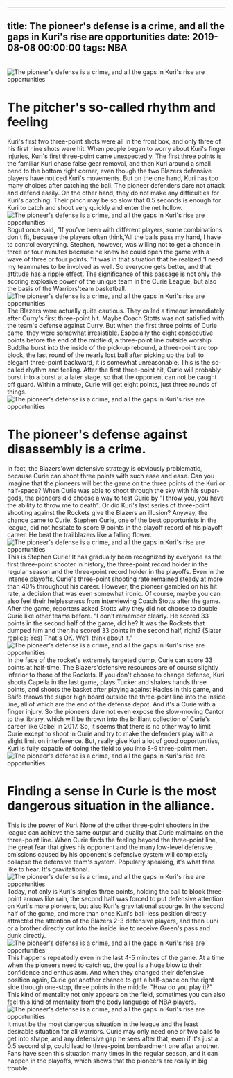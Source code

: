 
---
title: The pioneer's defense is a crime, and all the gaps in Kuri's rise are opportunities
date: 2019-08-08 00:00:00
tags:  NBA
---
​
![The pioneer's defense is a crime, and all the gaps in Kuri's rise are opportunities](864592f4bb7740aebd2ce546407285cf.jpg)
​
# The pitcher's so-called rhythm and feeling
Kuri's first two three-point shots were all in the front box, and only three of his first nine shots were hit. When people began to worry about Kuri's finger injuries, Kuri's first three-point came unexpectedly.
The first three points is the familiar Kuri chase false gear removal, and then Kuri around a small bend to the bottom right corner, even though the two Blazers defensive players have noticed Kuri's movements.
But on the one hand, Kuri has too many choices after catching the ball. The pioneer defenders dare not attack and defend easily. On the other hand, they do not make any difficulties for Kuri's catching. Their pinch may be so slow that 0.5 seconds is enough for Kuri to catch and shoot very quickly and enter the net hollow.
​
![The pioneer's defense is a crime, and all the gaps in Kuri's rise are opportunities](68e32247ecc34527b487aba83c2ed9dd.jpg)
​
Bogut once said, "If you've been with different players, some combinations don't fit, because the players often think,'All the balls pass my hand, I have to control everything. Stephen, however, was willing not to get a chance in three or four minutes because he knew he could open the game with a wave of three or four points.
"It was in that situation that he realized:'I need my teammates to be involved as well. So everyone gets better, and that attitude has a ripple effect.
The significance of this passage is not only the scoring explosive power of the unique team in the Curie League, but also the basis of the Warriors'team basketball.
​
​
![The pioneer's defense is a crime, and all the gaps in Kuri's rise are opportunities](585f4b53ec2c49299a67cda8a9c0798d.jpg)
The Blazers were actually quite cautious. They called a timeout immediately after Curry's first three-point hit. Maybe Coach Stotts was not satisfied with the team's defense against Curry.
But when the first three points of Curie came, they were somewhat irresistible. Especially the eight consecutive points before the end of the midfield, a three-point line outside worship Buddha burst into the inside of the pick-up rebound, a three-point arc top block, the last round of the nearly lost ball after picking up the ball to elegant three-point backward, it is somewhat unreasonable.
This is the so-called rhythm and feeling. After the first three-point hit, Curie will probably burst into a burst at a later stage, so that the opponent can not be caught off guard. Within a minute, Curie will get eight points, just three rounds of things.
​
![The pioneer's defense is a crime, and all the gaps in Kuri's rise are opportunities](528cf811112d42088b4e59105713f9ce.jpg)
​
# The pioneer's defense against disassembly is a crime.
In fact, the Blazers'own defensive strategy is obviously problematic, because Curie can shoot three points with such ease and ease.
Can you imagine that the pioneers will bet the game on the three points of the Kuri or half-space? When Curie was able to shoot through the sky with his super-gods, the pioneers did choose a way to test Curie by "I throw you, you have the ability to throw me to death".
Or did Kuri's last series of three-point shooting against the Rockets give the Blazers an illusion?
Anyway, the chance came to Curie. Stephen Curie, one of the best opportunists in the league, did not hesitate to score 9 points in the playoff record of his playoff career. He beat the trailblazers like a falling flower.
​
![The pioneer's defense is a crime, and all the gaps in Kuri's rise are opportunities](f489b3ed892142f2a4e0465c2411887e.jpg)
​
This is Stephen Curie! It has gradually been recognized by everyone as the first three-point shooter in history, the three-point record holder in the regular season and the three-point record holder in the playoffs.
Even in the intense playoffs, Curie's three-point shooting rate remained steady at more than 40% throughout his career. However, the pioneer gambled on his hit rate, a decision that was even somewhat ironic.
Of course, maybe you can also feel their helplessness from interviewing Coach Stotts after the game.
After the game, reporters asked Stotts why they did not choose to double Curie like other teams before.
"I don't remember clearly. He scored 33 points in the second half of the game, did he? It was the Rockets that dumped him and then he scored 33 points in the second half, right? (Slater replies: Yes) That's OK. We'll think about it."
​
![The pioneer's defense is a crime, and all the gaps in Kuri's rise are opportunities](8ec4528bd60b458b8a077dba29458007.jpg)
​
In the face of the rocket's extremely targeted dump, Curie can score 33 points at half-time. The Blazers'defensive resources are of course slightly inferior to those of the Rockets.
If you don't choose to change defense, Kuri shoots Capella in the last game, plays Tucker and shakes hands three points, and shoots the basket after playing against Hacles in this game, and Baifo throws the super high board outside the three-point line into the inside line, all of which are the end of the defense depot.
And it's a Curie with a finger injury.
So the pioneers dare not even expose the slow-moving Cantor to the library, which will be thrown into the brilliant collection of Curie's career like Gobel in 2017.
So, it seems that there is no other way to limit Curie except to shoot in Curie and try to make the defenders play with a slight limit on interference.
But, really give Kuri a lot of good opportunities, Kuri is fully capable of doing the field to you into 8-9 three-point men.
​
![The pioneer's defense is a crime, and all the gaps in Kuri's rise are opportunities](9a36bc07db7b43419496dd6ea8e5313c.jpg)
​
# Finding a sense in Curie is the most dangerous situation in the alliance.
This is the power of Kuri. None of the other three-point shooters in the league can achieve the same output and quality that Curie maintains on the three-point line.
When Curie finds the feeling beyond the three-point line, the great fear that gives his opponent and the many low-level defensive omissions caused by his opponent's defensive system will completely collapse the defensive team's system.
Popularly speaking, it's what fans like to hear. It's gravitational.
​
![The pioneer's defense is a crime, and all the gaps in Kuri's rise are opportunities](74bcf570a961437bbfa60a3c6d102e96.jpg)
​
Today, not only is Kuri's singles three points, holding the ball to block three-point arrows like rain, the second half was forced to put defensive attention on Kuri's more pioneers, but also Kuri's gravitational scourge.
In the second half of the game, and more than once Kuri's ball-less position directly attracted the attention of the Blazers 2-3 defensive players, and then Luni or a brother directly cut into the inside line to receive Green's pass and dunk directly.
​
![The pioneer's defense is a crime, and all the gaps in Kuri's rise are opportunities](0bb05b3e04694308962a4c3f7b581832.jpg)
​
This happens repeatedly even in the last 4-5 minutes of the game. At a time when the pioneers need to catch up, the goal is a huge blow to their confidence and enthusiasm.
And when they changed their defensive position again, Curie got another chance to get a half-space on the right side through one-stop, three points in the middle.
"How do you play it?" This kind of mentality not only appears on the field, sometimes you can also feel this kind of mentality from the body language of NBA players.
​
![The pioneer's defense is a crime, and all the gaps in Kuri's rise are opportunities](70fd7160913c476582955249fc66c663.jpg)
​
It must be the most dangerous situation in the league and the least desirable situation for all warriors. Curie may only need one or two balls to get into shape, and any defensive gap he sees after that, even if it's just a 0.5 second slip, could lead to three-point bombardment one after another.
Fans have seen this situation many times in the regular season, and it can happen in the playoffs, which shows that the pioneers are really in big trouble.